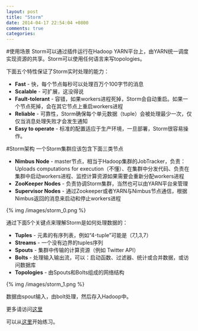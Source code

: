 ```yaml
---
layout: post
title: "Storm"
date: 2014-04-17 22:54:04 +0800
comments: true
categories: 
---
```

#使用场景
Storm可以通过插件运行在Hadoop YARN平台上，由YARN统一调度实现资源的共享。Storm可以使用任何语言来写topologies。

下面五个特性保证了Storm实时处理的能力：  


- **Fast** - 快，每个节点每秒可以处理百万个100字节的消息
- **Scalable** - 可扩展，这没得说
- **Fault-tolerant** - 容错，如果workers进程死掉，Storm会自动重启。如果一个节点死掉，会在其它节点上重启workers进程
- **Reliable** - 可靠性，Storm确保每个单元数据（tuple）会被处理最少一次，仅仅当消息处理失败才会发生通知
- **Easy to operate** - 标准的配置适应于生产环境，一旦部署，Storm很容易操作。

<!--more-->
#Storm架构
一个Storm集群应该包含下面三类节点

- **Nimbus Node** - master节点，相当于Hadoop集群的JobTracker，负责：Uploads computations for execution（不懂）、在集群中分发代码、负责在集群中启动workers进程、监控计算资源如果需要会重新分配workers进程
- **ZooKeeper Nodes** - 负责协调Storm集群，当然也可以由YARN平台来管理
- **Supervisor Nodes** - 通过Zookeeper或者YARN与Nimbus节点通信，根据Nimbus返回的消息来启动和停止workers进程

{% img /images/storm_0.png %} 

通过下面5个关键点来理解Storm是如何处理数据的：

- **Tuples** - 元素的有序列表，例如“4-tuple”可能是（7,1,3,7）
- **Streams** - 一个没有边界的tuples序列
- **Spouts** - 集群中传输的计算资源（例如 Twitter API）
- **Bolts** - 处理输入输出流，可以：启动函数、过滤器、统计或合并数据，或访问数据库
- **Topologies** - 由Spouts和Bolts组成的网络结构

{% img /images/storm_1.png %} 

数据由spout输入，由bolt处理，然后存入Hadoop中。

更多请访问[这里](http://zh.hortonworks.com/labs/storm/)

可以从[这里](http://zh.hortonworks.com/hadoop-tutorial/processing-streaming-data-near-real-time-apache-storm/)开始练习。


